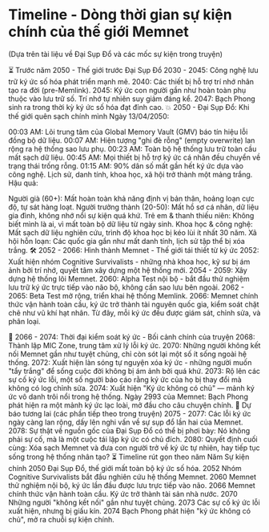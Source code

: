 # Timeline - Dòng thời gian sự kiện chính của thế giới Memnet

(Dựa trên tài liệu về Đại Sụp Đổ và các mốc sự kiện trong truyện)

⏳ Trước năm 2050 - Thế giới trước Đại Sụp Đổ
2030 - 2045: Công nghệ lưu trữ ký ức số hóa phát triển mạnh mẽ.
2040: Các thiết bị hỗ trợ trí nhớ nhân tạo ra đời (pre-Memlink).
2045: Ký ức con người gần như hoàn toàn phụ thuộc vào lưu trữ số. Trí nhớ tự nhiên suy giảm đáng kể.
2047: Bạch Phong sinh ra trong thời kỳ ký ức số hóa đạt đỉnh cao.
💥 2050 - Đại Sụp Đổ: Khi thế giới quên sạch chính mình
Ngày 13/04/2050:

00:03 AM: Lõi trung tâm của Global Memory Vault (GMV) báo tín hiệu lỗi đồng bộ dữ liệu.
00:07 AM: Hiện tượng "ghi đè rỗng" (empty overwrite) lan rộng ra hệ thống sao lưu phụ.
00:23 AM: Toàn bộ hệ thống lưu trữ toàn cầu mất sạch dữ liệu.
00:45 AM: Mọi thiết bị hỗ trợ ký ức cá nhân đều chuyển về trạng thái trống rỗng.
01:15 AM: 90% dân số mất gần hết ký ức dựa vào công nghệ. Lịch sử, danh tính, khoa học, xã hội trở thành một mảng trắng.
Hậu quả:

Người già (60+): Mất hoàn toàn khả năng định vị bản thân, hoảng loạn cực độ, tự sát hàng loạt.
Người trưởng thành (20-50): Mất hồ sơ cá nhân, dữ liệu gia đình, không nhớ nổi sự kiện quá khứ.
Trẻ em & thanh thiếu niên: Không biết mình là ai, vì mất toàn bộ dữ liệu từ ngày sinh.
Khoa học & công nghệ: Mất sạch dữ liệu nghiên cứu, trình độ khoa học bị kéo lùi ít nhất 30 năm.
Xã hội hỗn loạn: Các quốc gia gần như mất danh tính, lịch sử tập thể bị xóa trắng.
🛠️ 2052 - 2066: Hình thành Memnet - Thế giới tái thiết từ ký ức
2052: Xuất hiện nhóm Cognitive Survivalists - những nhà khoa học, kỹ sư bị ám ảnh bởi trí nhớ, quyết tâm xây dựng một hệ thống mới.
2054 - 2059: Xây dựng hệ thống lõi Memnet.
2060: Alpha Test nội bộ - bắt đầu thử nghiệm lưu trữ ký ức trực tiếp vào não bộ, không cần sao lưu bên ngoài.
2062 - 2065: Beta Test mở rộng, triển khai hệ thống Memlink.
2066: Memnet chính thức vận hành toàn cầu, ký ức trở thành tài nguyên quốc gia, kiểm soát chặt chẽ như vũ khí hạt nhân.
Từ đây, mỗi ký ức đều được giám sát, chỉnh sửa, và phân loại.

🧠 2066 - 2074: Thời đại kiểm soát ký ức - Bối cảnh chính của truyện
2068: Thành lập MIC Zone, trung tâm xử lý lỗi ký ức.
2070: Những người không kết nối Memnet gần như tuyệt chủng, chỉ còn sót lại một số ít sống ngoài hệ thống.
2072: Xuất hiện làn sóng tự nguyện xóa ký ức - những người muốn "tẩy trắng" để sống cuộc đời không bị ám ảnh bởi quá khứ.
2073: Rộ lên các sự cố ký ức lỗi, một số người báo cáo rằng ký ức của họ bị thay đổi mà không có log chỉnh sửa.
2074: Xuất hiện "Ký ức không có chủ" — mảnh ký ức vô danh trôi nổi trong hệ thống.
Ngày 2993 của Memnet: Bạch Phong phát hiện ra một mảnh ký ức lạc loài, mở đầu cho câu chuyện chính.
🔮 Dự báo tương lai (các phần tiếp theo trong truyện)
2075 - 2077: Các lỗi ký ức ngày càng lan rộng, dấy lên nghi vấn về sự sụp đổ lần hai của Memnet.
2078: Sự thật về nguồn gốc của Đại Sụp Đổ có thể bị phơi bày: Nó không phải sự cố, mà là một cuộc tái lập ký ức có chủ đích.
2080: Quyết định cuối cùng: Xóa sạch Memnet và đưa con người trở về ký ức tự nhiên, hay tiếp tục sống trong hệ thống nhân tạo?
⏳ Timeline rút gọn theo năm
Năm Sự kiện chính
2050 Đại Sụp Đổ, thế giới mất toàn bộ ký ức số hóa.
2052 Nhóm Cognitive Survivalists bắt đầu nghiên cứu hệ thống Memnet.
2060 Memnet thử nghiệm nội bộ, ký ức lần đầu được lưu trực tiếp vào não.
2066 Memnet chính thức vận hành toàn cầu. Ký ức trở thành tài sản nhà nước.
2070 Những người "không kết nối" gần như tuyệt chủng.
2073 Các sự cố ký ức lỗi xuất hiện, nhưng bị giấu kín.
2074 Bạch Phong phát hiện "ký ức không có chủ", mở ra chuỗi sự kiện chính.

